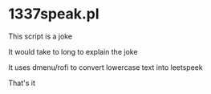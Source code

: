 # 1337speak.pl

This script is a joke

It would take to long to explain the joke

It uses dmenu/rofi to convert lowercase text into leetspeek

That's it
 
